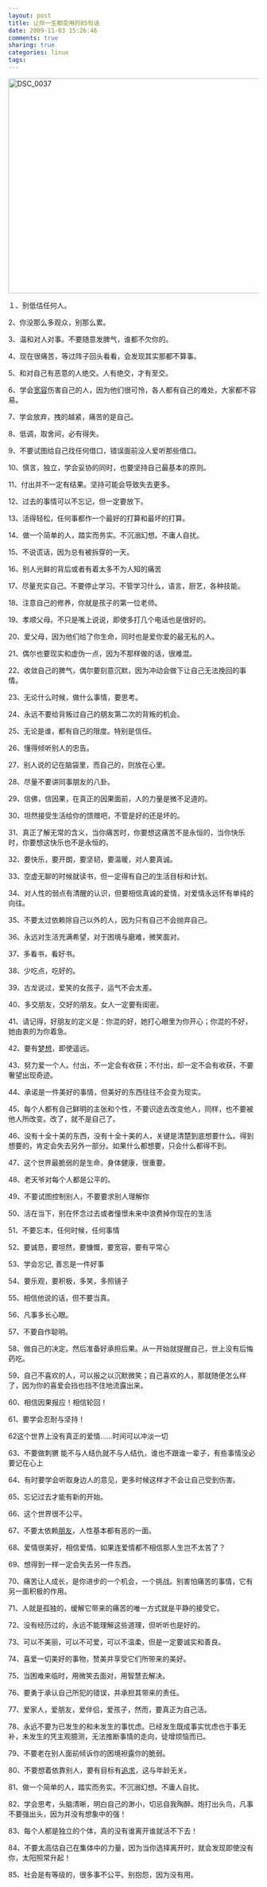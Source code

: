 ```yaml
---
layout: post
title: 让你一生都受用的85句话
date: 2009-11-03 15:26:46
comments: true
sharing: true
categories: linux
tags: 
---
```


<p><a href="http://blog.cnpc.ac.cn/Blogs/image.axd?picture=WindowsLiveWriter/85/20CD6E63/DSC_0037.jpg"><img title="DSC_0037" style="border-right: 0px; border-top: 0px; display: inline; border-left: 0px; border-bottom: 0px" height="432" alt="DSC_0037" src="http://blog.cnpc.ac.cn/Blogs/image.axd?picture=WindowsLiveWriter/85/10C1305D/DSC_0037_thumb.jpg" width="644" border="0" /></a> </p>  <p>１、别低估任何人。</p>  <p>2、你没那么多观众，别那么累。</p>  <p>3、温和对人对事。不要随意发脾气，谁都不欠你的。</p>  <p>4、现在很痛苦，等过阵子回头看看，会发现其实那都不算事。</p>  <p>5、和对自己有恶意的人绝交。人有绝交，才有至交。<a href="http://bwqcw.cn/2009/10/rang-ni-yi-sheng-du-shou-yong-di-85-ju-hua/u2286p20t47d104166f776dt20080127210142/">     <br /></a></p>  <p>6、学会<a href="http://www.x-beta.cn/qq/qq-qianming-2009112.html">宽容</a>伤害自己的人，因为他们很可怜，各人都有自己的难处，大家都不容易。 </p>  <p>7、学会放弃，拽的越紧，痛苦的是自己。</p>  <p>8、低调，取舍间，必有得失。</p>  <p>9、不要试图给自己找任何借口，错误面前没人爱听那些借口。</p>  <p>10、慎言，独立，学会妥协的同时，也要坚持自己最基本的原则。</p>  <p>11、付出并不一定有结果。坚持可能会导致失去更多。</p>  <p>12、过去的事情可以不忘记，但一定要放下。</p>  <p>13、活得轻松，任何事都作一个最好的打算和最坏的打算。</p>  <p>14、做一个简单的人，踏实而务实。不沉溺幻想。不庸人自扰。</p>  <p>15、不说谎话，因为总有被拆穿的一天。</p>  <p>16、别人光鲜的背后或者有着太多不为人知的痛苦</p>  <p>17、尽量充实自己。不要停止学习。不管学习什么，语言，厨艺，各种技能。</p>  <p>18、注意自己的修养，你就是孩子的第一位老师。</p>  <p>19、孝顺父母。不只是嘴上说说，即使多打几个电话也是很好的。</p>  <p>20、爱父母，因为他们给了你生命，同时也是爱你爱的最无私的人。</p>  <p>21、偶尔也要现实和虚伪一点，因为不那样做的话，很难混。</p>  <p>22、收敛自己的脾气，偶尔要刻意沉默，因为冲动会做下让自己无法挽回的事情。</p>  <p>23、无论什么时候，做什么事情，要思考。</p>  <p>24、永远不要给背叛过自己的朋友第二次的背叛的机会。</p>  <p>25、无论是谁，都有自己的限度。特别是信任。</p>  <p>26、懂得倾听别人的忠告。</p>  <p>27、别人说的记在脑袋里，而自己的，则放在心里。</p>  <p>28、尽量不要讲同事朋友的八卦。</p>  <p>29、信佛，信因果，在真正的因果面前，人的力量是微不足道的。</p>  <p>30、坦然接受生活给你的馈赠吧，不管是好的还是坏的。</p>  <p>31、真正了解无常的含义，当你痛苦时，你要想这痛苦不是永恒的，当你快乐时，你要想这快乐也不是永恒的。</p>  <p>32、要快乐，要开朗，要坚韧，要温暖，对人要真诚。</p>  <p>33、空虚无聊的时候就读书，但一定得有自己的生活目标和计划。</p>  <p>34、对人性的弱点有清醒的认识，但要相信真诚的爱情，对爱情永远怀有单纯的向往。</p>  <p>35、不要太过依赖除自己以外的人，因为只有自己不会抛弃自己。</p>  <p>36、永远对生活充满希望，对于困境与磨难，微笑面对。</p>  <p>37、多看书，看好书。</p>  <p>38、少吃点，吃好的。</p>  <p>39、古龙说过，爱笑的女孩子，运气不会太差。</p>  <p>40、多交朋友，交好的朋友。女人一定要有闺密。</p>  <p>41、请记得，好朋友的定义是：你混的好，她打心眼里为你开心；你混的不好，她由衷的为你着急。</p>  <p>42、要有<a href="http://www.x-beta.cn/qq/qq-qianming-2009112.html">梦想</a>，即使遥远。</p>  <p>43、努力爱一个人。付出，不一定会有收获；不付出，却一定不会有收获，不要奢望出现奇迹。</p>  <p>44、承诺是一件美好的事情，但美好的东西往往不会变为现实。</p>  <p>45、每个人都有自己鲜明的主张和个性，不要识途去改变他人，同样，也不要被他人所改变。改了，就不是自己了。</p>  <p>46、没有十全十美的东西，没有十全十美的人，关键是清楚到底想要什么。得到想要的，肯定会失去另外一部分。如果什么都想要，只会什么都得不到。</p>  <p>47、这个世界最脆弱的是生命，身体健康，很重要。</p>  <p>48、老天爷对每个人都是公平的。</p>  <p>49、不要试图控制别人，不要要求别人理解你</p>  <p>50、活在当下，别在怀念过去或者憧憬未来中浪费掉你现在的生活</p>  <p>51、不要忘本，任何时候，任何事情</p>  <p>52、要诚恳，要坦然，要慷慨，要宽容，要有平常心</p>  <p>53、学会忘记, 善忘是一件好事</p>  <p>54、要乐观，要积极，多笑，多照镜子</p>  <p>55、相信他说的话，但不要当真。</p>  <p>56、凡事多长心眼。</p>  <p>57、不要自作聪明。</p>  <p>58、做自己的决定。然后准备好承担后果。从一开始就提醒自己，世上没有后悔药吃。</p>  <p>59、自己不喜欢的人，可以报之以沉默微笑；自己喜欢的人，那就随便怎么样了，因为你的喜爱会挡也挡不住地流露出来。</p>  <p>60、相信因果报应！相信轮回！</p>  <p>61、要学会忍耐与坚持！</p>  <p>62这个世界上没有真正的爱情……时间可以冲淡一切</p>  <p>63、不要做刺猬 能不与人结仇就不与人结仇，谁也不跟谁一辈子，有些事情没必要记在心上</p>  <p>64、有时要学会听取身边人的意见，更多时候这样才不会让自己受到伤害。</p>  <p>65、忘记过去才能有新的开始。</p>  <p>66、这个世界很不公平。</p>  <p>67、不要太依赖<a href="http://www.x-beta.cn/qq/qq-qianming-2009112.html">朋友</a>，人性基本都有恶的一面。</p>  <p>68、爱情很美好，相信爱情。如果连爱情都不相信那人生岂不太苦了？</p>  <p>69、想得到一样一定会失去另一件东西。</p>  <p>70、痛苦让人成长，是你进步的一个机会，一个挑战。别害怕痛苦的事情，它有另一面积极的作用。</p>  <p>71、人就是孤独的，缓解它带来的痛苦的唯一方式就是平静的接受它。</p>  <p>72、没有经历过的，永远不能理解这些道理，但听听也是好的。</p>  <p>73、可以不美丽，可以不可爱，可以不温柔，但是一定要诚实和善良。</p>  <p>74、喜爱一切美好的事物，赞美并享受它们所带来的美好。</p>  <p>75、当困难来临时，用微笑去面对，用智慧去解决。</p>  <p>76、要勇于承认自己所犯的错误，并承担其带来的责任。</p>  <p>77、爱家人，爱朋友，爱伴侣，爱孩子，然而，要真正为自己活。</p>  <p>78、永远不要为已发生的和未发生的事忧虑。已经发生既成事实忧虑也于事无补，未发生的凭主观臆测，无法推断事情的走向，徒增烦恼而已。</p>  <p>79、不要老在别人面前倾诉你的困境袒露你的脆弱。</p>  <p>80、不要想着依靠别人，要有目标有<a href="http://www.x-beta.cn/qq/qq-qianming-2009112.html">追求</a>，这与年龄无关。</p>  <p>81、做一个简单的人，踏实而务实。不沉溺幻想。不庸人自扰。</p>  <p>82、学会思考，头脑清晰，明白自己的渺小，切忌自我陶醉。炮打出头鸟，凡事不要强出头，因为并没有想象中的强！</p>  <p>83、每个人都是独立的个体，真的没有谁离开谁就活不下去！</p>  <p>84、不要太高估自己在集体中的力量，因为当你选择离开时，就会发现即使没有你，太阳照常升起！</p>  <p>85、社会是有等级的，很多事不公平。别抱怨，因为没有用。</p>